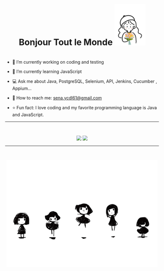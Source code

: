 

<h1 align="center">Bonjour Tout le Monde <img align=beside width=100
                                             src="https://github.com/SenaYcdl/SenaYcdl/blob/main/girl6.jpg" /><h1>
  
  
<h3 align="center"></h3>



- 🌼 I’m currently working on coding and testing

- 🌺 I’m currently learning JavaScript

- 💻 Ask me about Java, PostgreSQL, Selenium, API, Jenkins, Cucumber , Appium...

- 💌 How to reach me: sena.ycdl61@gmail.com

- ⭐ Fun fact: I love coding and my favorite programming language is Java and JavaScript. 



 <hr>
<br>
  

<p align="center">
      <img height="170em" src="https://awesome-github-stats.azurewebsites.net/user-stats/SenaYcdl?cardType=github&theme=monokai&Text=DD971A") />
      <img height="170em" src="https://github-readme-stats-eight-theta.vercel.app/api/top-langs/?username=SenaYcdl&layout=compact&langs_count=8&theme=monokai&Text=DD971A"/>
</p>



<!--[![linkedin](https://img.shields.io/badge/Linkedin-000000?style=for-the-badge&logo=Linkedin&logoColor=white)](https://www.linkedin.com/in/sena-y%C3%BCcedal-98785a233/)
<img align=beside width=100 src="https://github.com/SenaYcdl/SenaYcdl/blob/main/65bcebd0e225bc8fb2ad79fff09523ee.gif" />
--!>



<hr>
<br>


<p align="center">
<img height="350em" src="https://github.com/SenaYcdl/SenaYcdl/blob/main/gif.gif"/>
</p>




<!-- Connect with me
<p align="left">
<a href="" target="blank"><img align="center" src="https://raw.githubusercontent.com/rahuldkjain/github-profile-readme-generator/master/src/images/icons/Social/twitter.svg" alt="" height="30" width="40" /></a>
<a href="" target="blank"><img align="center" src="https://raw.githubusercontent.com/rahuldkjain/github-profile-readme-generator/master/src/images/icons/Social/linked-in-alt.svg" alt="" height="30" width="40" /></a>
<a href="" target="blank"><img align="center" src="https://raw.githubusercontent.com/rahuldkjain/github-profile-readme-generator/master/src/images/icons/Social/instagram.svg" alt="" height="30" width="40" /></a>

<p align="center">
      <img height=/>
      <img height="170em" src="https://github-readme-stats-eight-theta.vercel.app/api/top-langs/?username=SenaYcdl&layout=compact&langs_count=8&theme=synthwave"/>
</p>

--!>



<!--

<p align="center">
      <img height="180em" src="https://github-readme-stats.vercel.app/api?username=SenaYcdl&theme=solarized-dark&show_icons=true&count_private=true)"/>
      <img height="180em" src="https://github-readme-stats-eight-theta.vercel.app/api/top-langs/?username=SenaYcdl&layout=compact&langs_count=8&theme=solarized-dark"/>
</p>

 💻Tech Stack

<p align="left">

<a href="https://www.java.com" target="_blank" rel="noreferrer"> <img src="https://raw.githubusercontent.com/devicons/devicon/master/icons/java/java-original.svg" alt="java" width="50" height="50"/> </a>
  <a href="https://www.maven.com" target="_blank" rel="noreferrer"> <img src="https://koraypeker.com/wp-content/uploads/2018/06/1_xsrKVt69q3JsZzLD-ldekQ.jpeg" alt="maven" width="100" height="40"/> </a>
<a href="https://www.html5.com" target="_blank" rel="noreferrer"> <img src="https://raw.githubusercontent.com/github/explore/80688e429a7d4ef2fca1e82350fe8e3517d3494d/topics/html/html.png" alt="HTML" width="50" height="50"/> </a>
<a href="https://www.css3.com" target="_blank" rel="noreferrer"> <img src="https://raw.githubusercontent.com/github/explore/80688e429a7d4ef2fca1e82350fe8e3517d3494d/topics/css/css.png" alt="CSS" width="50" height="50"/> </a>
<a href="https://git-scm.com/" target="_blank" rel="noreferrer"> <img src="https://www.vectorlogo.zone/logos/git-scm/git-scm-icon.svg" alt="git" width="40" height="40"/> </a>
<a href="https://www.selenium.com" target="_blank" rel="noreferrer"> <img src="https://camo.githubusercontent.com/4b95df4d6ca7a01afc25d27159804dc5a7d0df41d8131aaf50c9f84847dfda21/68747470733a2f2f73656c656e69756d2e6465762f696d616765732f73656c656e69756d5f6c6f676f5f7371756172655f677265656e2e706e67" alt="Selenium" width="50" height="50"/> </a>
<a href="https://www.api.com" target="_blank" rel="noreferrer"> <img src="https://encrypted-tbn0.gstatic.com/images?q=tbn:ANd9GcS3m3cQd-M2Gq5QXSik9qJSHGDBW3MvBoWFyA&usqp=CAU" alt="sql" width="50" height="50"/> </a>
  
</p>
<hr/>

 💻Tools

<p align="left >

<a href="https://www.vscode.com" target="_blank" rel="noreferrer"> <img src="https://media.githubusercontent.com/media/microsoft/vscode-docs/main/images/logo-stable.png" alt="VScode" width="40" height="40"/> </a>
<a href="https://www.intelj.com" target="_blank" rel="noreferrer"> <img src="https://encrypted-tbn0.gstatic.com/images?q=tbn:ANd9GcQak-N8W03mK25slV1lwM80i0y1obRPPJOaLA&usqp=CAU" alt="intelj" width="80" height="40"/> </a>
<a href="https://www.postman.com" target="_blank" rel="noreferrer"> <img src="https://www.semihduran.com/wp-content/uploads/2020/12/postman.jpg" alt="Postman" width="60" height="40"/> </a>
<a href="https://www.jira.com" target="_blank" rel="noreferrer"> <img src="https://yardimmasasi.atilim.edu.tr/images/atlassian-jira-logo-large.png" alt="Jira" width="80" height="40"/> </a>
<a href="https://www.jenkins.io/" target="_blank" rel="noreferrer"> <img src="https://media.bitdegree.org/storage/media/images/2018/11/jenkins-interview-questions-logo.png" alt="Jmeter" width="50" height="50"/> </a>
<a href="https://www.postgresql.org" target="_blank" rel="noreferrer"> <img src="https://raw.githubusercontent.com/devicons/devicon/master/icons/postgresql/postgresql-original-wordmark.svg" alt="postgresql" width="80" height="40"/> </a> <a href="https://www.selenium.dev" target="_blank" rel="noreferrer">
--!>


<!--
<p align="left">
<a href="https://www.linkedin.com/in/sena-yucedal/" target="blank"><img align="center" src="https://raw.githubusercontent.com/rahuldkjain/github-profile-readme-generator/master/src/images/icons/Social/linked-in-alt.svg" alt="SenaYcdl" height="40" width="40" /></a>
--!>
